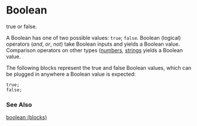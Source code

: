 # Boolean

true or false.

A Boolean has one of two possible values: `true`; `false`. Boolean (logical) operators (*and*, *or*, *not*) take Boolean inputs and yields a Boolean value. Comparison operators on other types ([numbers](/types/number), [strings](/types/string) yields a Boolean value.

The following blocks represent the true and false Boolean values, which can be plugged in anywhere a Boolean value is expected:

```blocks
true;
false;
```

### See Also

[boolean (blocks)](/blocks/logic/boolean)